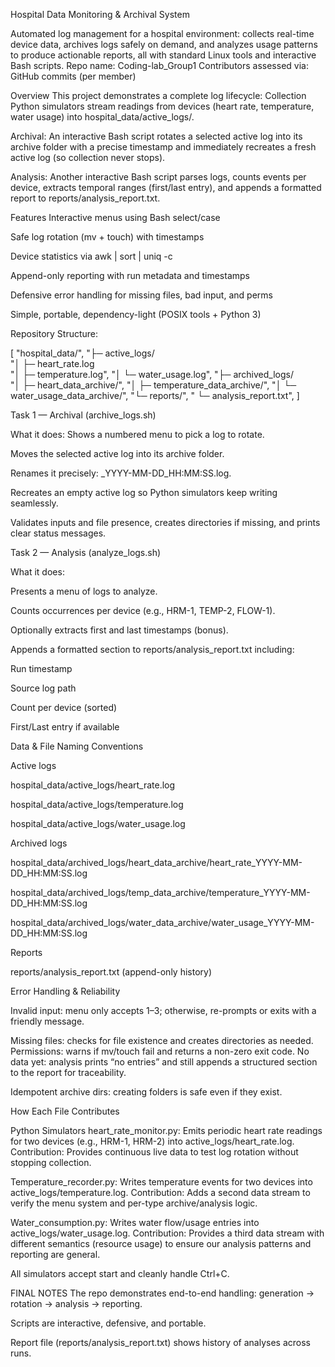 
Hospital Data Monitoring & Archival System

Automated log management for a hospital environment: collects real-time device data, archives logs safely on demand, and analyzes usage patterns to produce actionable reports, all with standard Linux tools and interactive Bash scripts.
Repo name: Coding-lab_Group1
Contributors assessed via: GitHub commits (per member)

Overview
This project demonstrates a complete log lifecycle:
Collection Python simulators stream readings from devices (heart rate, temperature, water usage) into hospital_data/active_logs/.


Archival: An interactive Bash script rotates a selected active log into its archive folder with a precise timestamp and immediately recreates a fresh active log (so collection never stops).


Analysis: Another interactive Bash script parses logs, counts events per device, extracts temporal ranges (first/last entry), and appends a formatted report to reports/analysis_report.txt.


Features
Interactive menus using Bash select/case


Safe log rotation (mv + touch) with timestamps


Device statistics via awk | sort | uniq -c


Append-only reporting with run metadata and timestamps


Defensive error handling for missing files, bad input, and perms


Simple, portable, dependency-light (POSIX tools + Python 3)













Repository Structure:



[
"hospital_data/",
"├─ active_logs/                    
"│  ├─ heart_rate.log              
"│  ├─ temperature.log",
"│  └─ water_usage.log",
"├─ archived_logs/                 
"│  ├─ heart_data_archive/",
"│  ├─ temperature_data_archive/",
"│  └─ water_usage_data_archive/",
"└─ reports/",
"   └─ analysis_report.txt",
]




Task 1 — Archival (archive_logs.sh)

What it does:
Shows a numbered menu to pick a log to rotate.


Moves the selected active log into its archive folder.


Renames it precisely: <type>_YYYY-MM-DD_HH:MM:SS.log.


Recreates an empty active log so Python simulators keep writing seamlessly.


Validates inputs and file presence, creates directories if missing, and prints clear status messages.

Task 2 — Analysis (analyze_logs.sh)

What it does:

Presents a menu of logs to analyze.


Counts occurrences per device (e.g., HRM-1, TEMP-2, FLOW-1).


Optionally extracts first and last timestamps (bonus).


Appends a formatted section to reports/analysis_report.txt including:


Run timestamp


Source log path


Count per device (sorted)


First/Last entry if available












Data & File Naming Conventions

Active logs


hospital_data/active_logs/heart_rate.log


hospital_data/active_logs/temperature.log


hospital_data/active_logs/water_usage.log


Archived logs


hospital_data/archived_logs/heart_data_archive/heart_rate_YYYY-MM-DD_HH:MM:SS.log


hospital_data/archived_logs/temp_data_archive/temperature_YYYY-MM-DD_HH:MM:SS.log


hospital_data/archived_logs/water_data_archive/water_usage_YYYY-MM-DD_HH:MM:SS.log


Reports


reports/analysis_report.txt (append-only history)













Error Handling & Reliability

Invalid input: menu only accepts 1–3; otherwise, re-prompts or exits with a friendly message.


Missing files: checks for file existence and creates directories as needed.
Permissions: warns if mv/touch fail and returns a non-zero exit code.
No data yet: analysis prints “no entries” and still appends a structured section to the report for traceability.

Idempotent archive dirs: creating folders is safe even if they exist.
















How Each File Contributes

Python Simulators
heart_rate_monitor.py: Emits periodic heart rate readings for two devices (e.g., HRM-1, HRM-2) into active_logs/heart_rate.log.
 Contribution: Provides continuous live data to test log rotation without stopping collection.


Temperature_recorder.py: Writes temperature events for two devices into active_logs/temperature.log.
    Contribution: Adds a second data stream to verify the menu system and per-type archive/analysis logic.


Water_consumption.py:  Writes water flow/usage entries into active_logs/water_usage.log.
Contribution: Provides a third data stream with different semantics (resource usage) to ensure our analysis patterns and reporting are general.


All simulators accept start and cleanly handle Ctrl+C.


FINAL NOTES
The repo demonstrates end-to-end handling: generation → rotation → analysis → reporting.


Scripts are interactive, defensive, and portable.


Report file (reports/analysis_report.txt) shows history of analyses across runs.




